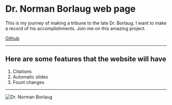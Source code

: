 # Dr. Norman Borlaug web page

This is my journey of making a tribune to the late Dr. Borlaug. I want to make a record of his accomplishments. Join me on this amazing project.

[Github](https://github.com/CrimsonsMyth/Dr.-Norman-Borlaug)

---

## Here are some features that the website will have

1. Citations
2. Automatic slides
3. Fount changes

---

![Dr. Norman Borlaug](https://www.nobelprize.org/uploads/2018/06/borlaug2_fredscenter_photo.jpg "Picture of Dr. Borlaug")
